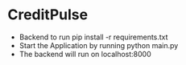 # CreditPulse

* Backend to run
pip install -r requirements.txt
* Start the Application by running
python main.py
* The backend will run on localhost:8000